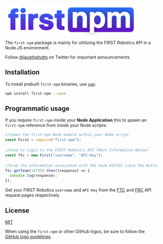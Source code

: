 <img src="https://raw.githubusercontent.com/jthftc/first-npm/main/logo.png" width="450" title="hover text">

The `first-npm` package is mainly for ultilizing the FIRST Robotics API in a Node.JS environment.

Follow [@javathehutts](https://twitter.com/javathehutts) on Twitter for important
announcements.

## Installation

To install prebuilt `first-npm` binaries, use [`npm`](https://docs.npmjs.com/):

```sh
npm install first-npm --save
```

## Programmatic usage

If you require `first-npm` inside
your **Node Application** this to spawn an `first-npm` reference from inside your Node scripts:

```javascript
//Spawn the first-npm Node module within your Node script
const First = require("first-npm");

//Used to login to the FIRST Robotics API (More Information Below)
const ftc = new First("username", "API-Key");

//Grab the information associated with the team #14725 (Java The Hutts)
ftc.getTeam(14725).then((response) => {
  console.log(response);
});
```

Get your FIRST Robotics `username` and `API-Key` from the [FTC](https://ftc-events.firstinspires.org/services/API) and [FRC](https://frc-events.firstinspires.org/services/API) API request pages respectively

## License

[MIT](https://github.com/electron/electron/blob/master/LICENSE)

When using the `first-npm` or other GitHub logos, be sure to follow the [GitHub logo guidelines](https://github.com/logos).
